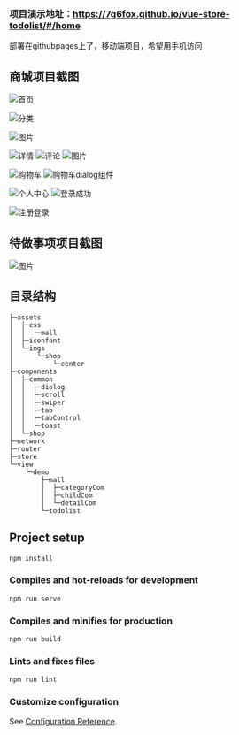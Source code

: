 
### 项目演示地址：https://7g6fox.github.io/vue-store-todolist/#/home
部署在githubpages上了，移动端项目，希望用手机访问

## 商城项目截图
![首页](https://user-images.githubusercontent.com/95955307/169641986-3df7d824-ff08-4778-ba54-d727efbb8ef1.png)

![分类](https://user-images.githubusercontent.com/95955307/169642039-28387819-747b-48fa-9411-54e1fcb2717d.png)

![图片](https://user-images.githubusercontent.com/95955307/169680852-56b5bd40-51ec-48f2-82b0-8561de12f284.png)

![详情](https://user-images.githubusercontent.com/95955307/169642053-821fffd0-a853-409f-bd0b-1a0b93b70bc8.png)
![评论](https://user-images.githubusercontent.com/95955307/169642062-2fca862c-0ac6-4cea-8d7a-dad6339631f2.png)
![图片](https://user-images.githubusercontent.com/95955307/169680912-7303ffbb-0907-4f1a-ba3f-c088710bce5d.png)

![购物车](https://user-images.githubusercontent.com/95955307/169642072-c5870d9c-893f-42da-b88d-64652ec6b03e.png)
![购物车dialog组件](https://user-images.githubusercontent.com/95955307/169642081-dc4228e8-d338-4e9a-8a95-6b394eb00a45.png)

![个人中心](https://user-images.githubusercontent.com/95955307/169642090-113bae95-3d8a-487a-9c23-db82a0bc0e16.png)
![登录成功](https://user-images.githubusercontent.com/95955307/169642102-e4e8c371-a989-4f02-8a70-11eefc831507.png)

![注册登录](https://user-images.githubusercontent.com/95955307/169642123-59e1be63-3327-4968-9df1-4963caaec0fe.png)

## 待做事项项目截图
![图片](https://user-images.githubusercontent.com/95955307/169642144-6b01b9ad-531b-4166-8aed-ce2e7c3bf7f1.png)





## 目录结构
```
├─assets
│  ├─css
│  │  └─mall
│  ├─iconfont
│  └─imgs
│      └─shop
│          └─center
├─components
│  ├─common
│  │  ├─diolog
│  │  ├─scroll
│  │  ├─swiper
│  │  ├─tab
│  │  ├─tabControl
│  │  └─toast
│  └─shop
├─network
├─router
├─store
└─view
    └─demo
        ├─mall
        │  ├─categoryCom
        │  ├─childCom
        │  └─detailCom
        └─todolist
```

## Project setup
```
npm install
```

### Compiles and hot-reloads for development
```
npm run serve
```

### Compiles and minifies for production
```
npm run build
```

### Lints and fixes files
```
npm run lint
```

### Customize configuration
See [Configuration Reference](https://cli.vuejs.org/config/).
